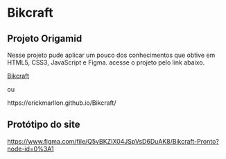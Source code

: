 # Bikcraft
## Projeto Origamid
<p> Nesse projeto pude aplicar um pouco dos conhecimentos que obtive em HTML5, CSS3, JavaScript e Figma. acesse o projeto pelo link abaixo.

[Bikcraft](https://erickmarllon.github.io/Bikcraft/)
  <p> ou 
  <p> https://erickmarllon.github.io/Bikcraft/

## Protótipo do site

  https://www.figma.com/file/Q5vBKZIX04JSpVsD6DuAK8/Bikcraft-Pronto?node-id=0%3A1
